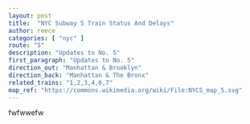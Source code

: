 ```yaml
---
layout: post
title:  "NYC Subway 5 Train Status And Delays"
author: reece
categories: [ "nyc" ]
route: "5"
description: "Updates to No. 5"
first_paragraph: "Updates to No. 5"
direction_out: "Manhattan & Brooklyn"
direction_back: "Manhattan & The Bronx"
related_trains: "1,2,3,4,6,7"
map_ref: "https://commons.wikimedia.org/wiki/File:NYCS_map_5.svg"
---
```


fwfwwefw
